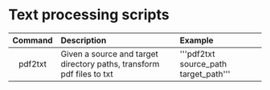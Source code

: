 # Text processing scripts

| Command  | Description | Example |
| :------: | :---------- | :------ |
| pdf2txt  | Given a source and target directory paths, transform pdf files to txt | '''pdf2txt source_path target_path''' |

